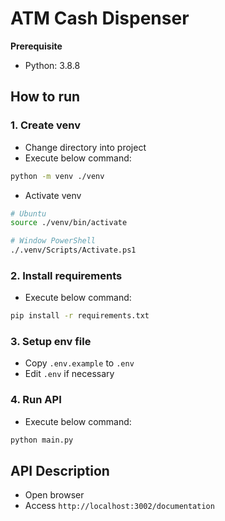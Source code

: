 # ATM Cash Dispenser

**Prerequisite**

- Python: 3.8.8

## How to run

### 1. Create venv

- Change directory into project
- Execute below command:

```bash
python -m venv ./venv
```

- Activate venv

```bash
# Ubuntu
source ./venv/bin/activate

# Window PowerShell
./.venv/Scripts/Activate.ps1
```

### 2. Install requirements

- Execute below command:

```bash
pip install -r requirements.txt
```

### 3. Setup env file

- Copy `.env.example` to `.env`
- Edit `.env` if necessary

### 4. Run API

- Execute below command:

```bash
python main.py
```

## API Description

- Open browser
- Access `http://localhost:3002/documentation`
